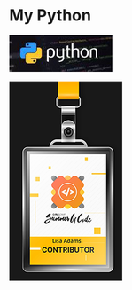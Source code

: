 # My Python
<p>
<img alt="Python" src="Icons/python.jpeg"/>
<p>
<img alt="GirlScripBadge" src="Icons/badge.png"/>